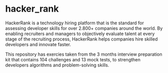 # hacker_rank

HackerRank is a technology hiring platform that is the standard for assessing developer skills for over 2.800+ companies around the world.
By enabling recruiters and managers to objectively evaluate talent at every stage of the recruiting process, HackerRank helps companies hire skilled
developers and innovate faster.

This repository has exercies taken from the 3 months interview preparation kit that contains 104 challenges and 13 mock tests, to strengthen developers algorithms and problem-solving skills.
